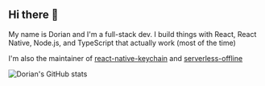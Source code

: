 ## Hi there 👋

My name is Dorian and I'm a full-stack dev. I build things with React, React Native, Node.js, and TypeScript that actually work (most of the time)

I'm also the maintainer of [react-native-keychain](https://github.com/oblador/react-native-keychain) and [serverless-offline](https://github.com/dherault/serverless-offline)

![Dorian's GitHub stats](https://github-readme-stats.vercel.app/api?username=DorianMazur&hide=stars)
